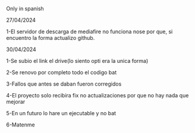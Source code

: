 Only in spanish
<p></p>
27/04/2024
<p></p>
1-El servidor de descarga de mediafire no funciona nose por que, si encuentro la forma actualizo github.
<p></p>
30/04/2024
<p></p>
1-Se subio el link el drive(lo siento opti era la unica forma)
<p></p>
2-Se renovo por completo todo el codigo bat
<p></p>
3-Fallos que antes se daban fueron corregidos
<p></p>
4-El proyecto solo recibira fix no actualizaciones por que no hay nada que mejorar
<p></p>
5-En un futuro lo hare un ejecutable y no bat
<p></p>
6-Matenme
